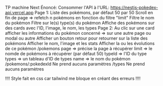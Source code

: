 TP machine Next
Énoncé:
Consommer l'API à l'URL: https://nestjs-pokedex-api.vercel.app
Page 1:
Liste des pokémons, par défaut 50 par 50
Scroll en fin de page => refetch n pokémons en fonction du filtre "limit"
Filtre le nom du pokémon
Filtre sur le(s) type(s) du pokémon
Affiche des pokémons sur des cards avec l'ID, l'image, le nom, les types
Page 2:
Au clic sur une card afficher les informations du pokémon concerné => sur une autre page
ou modal ou autre
Afficher un bouton retour pour retourner sur la liste des pokémons
Afficher le nom, l'image et les stats
Afficher la ou les évolutions de ce pokémon
/pokemons
page => précise la page à récupérer
limit => le nomde de pokémons à récupérer (par défaut 50)
typeId => l'ID du type
types => un tableau d'ID de types
name => le nom du pokémon
/pokemons/:pokedexId
Ne prend aucuns paramètres
/types
Ne prend aucuns paramètres

!!!! Style fait en css car tailwind me bloque en créant des erreurs !!!!
